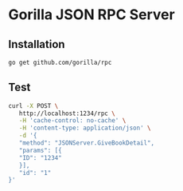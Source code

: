 # Gorilla JSON RPC Server

## Installation 

```bash
go get github.com/gorilla/rpc
```

## Test

```bash
curl -X POST \
   http://localhost:1234/rpc \
   -H 'cache-control: no-cache' \
   -H 'content-type: application/json' \
   -d '{
   "method": "JSONServer.GiveBookDetail",
   "params": [{
   "ID": "1234"
   }],
   "id": "1"
}'
```